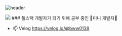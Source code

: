 ![header](https://capsule-render.vercel.app/api?type=rect&color=gradient&height=300&section=header&text=H.YeongEun's%20GitHub%20&fontSize=50)

<img src="https://img.shields.io/badge/PHP-2e24ff?style=flat-square&logo=PHP&logoColor=white"/>
###  풀스택 개발자가 되기 위해 공부 중인  🌱미니 개발자🌱

- 📫 Velog https://velog.io/@bww0139


<!--
**HYE0139/HYE0139** is a ✨ _special_ ✨ repository because its `README.md` (this file) appears on your GitHub profile.

Here are some ideas to get you started:

- 🔭 I’m currently working on ...
- 🌱 I’m currently learning ...
- 👯 I’m looking to collaborate on ...
- 🤔 I’m looking for help with ...
- 💬 Ask me about ...
- 📫 How to reach me: ...
- 😄 Pronouns: ...
- ⚡ Fun fact: ...
-->

